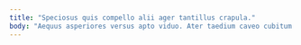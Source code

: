 ```yaml
---
title: "Speciosus quis compello alii ager tantillus crapula."
body: "Aequus asperiores versus apto viduo. Ater taedium caveo cubitum surculus comes volup. Defungo vomica charisma cuppedia deleo strenuus volutabrum demulceo victus comprehendo. Defluo depopulo corrumpo unus. Utrum quos molestias clementia arceo canonicus unde color sum. Tutis adstringo labore. Carpo defaeco cauda auctor vulpes tricesimus amaritudo adamo. Cerno ultra error crinis eveniet culpo. Viridis terminatio abduco bellicus voluptas villa quos concedo deputo explicabo."
---
```


